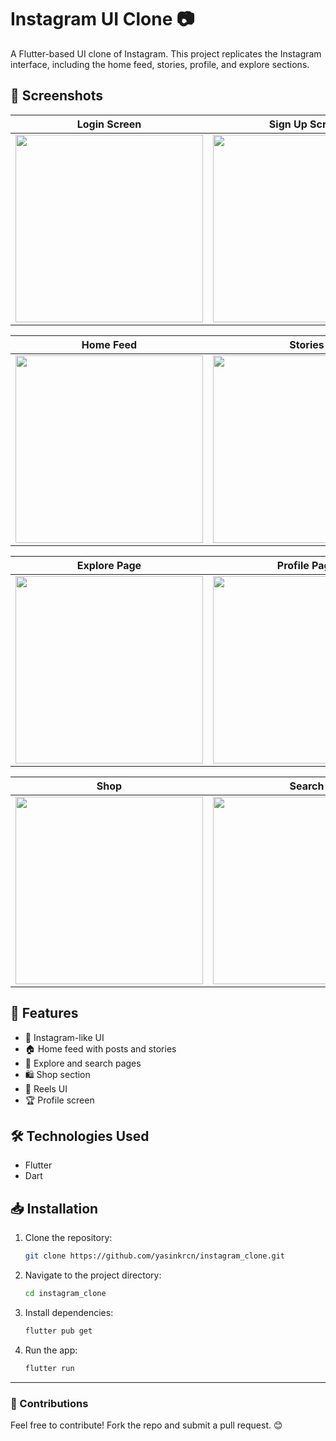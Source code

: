# Instagram UI Clone 📷

A Flutter-based UI clone of Instagram. This project replicates the Instagram interface, including the home feed, stories, profile, and explore sections.

## 📸 Screenshots

| Login Screen | Sign Up Screen | Phone Verification |
|------------|------------|------------|
| <img src='https://user-images.githubusercontent.com/57758337/196930156-c5813bbc-42b6-49fe-8b89-bad3d3cc8e45.png' width="300" /> | <img src='https://user-images.githubusercontent.com/57758337/196930169-79ad1845-498c-450d-a995-19098745f029.png' width="300" /> | <img src='https://user-images.githubusercontent.com/57758337/196930188-8727a1ab-40fd-495b-af11-ab6142cc7a42.png' width="300" /> |

| Home Feed | Stories | Post Detail |
|------------|------------|------------|
| <img src='https://user-images.githubusercontent.com/57758337/198905370-bde48602-ef82-40f6-91ee-8f8c992f63c4.png' width="300" /> | <img src='https://user-images.githubusercontent.com/57758337/198905374-5dfc473c-297b-4896-ba75-be4cf7a807b4.png' width="300" /> | <img src='https://user-images.githubusercontent.com/57758337/197356163-b1adeca2-3735-48dc-bb63-2bfffb9461a9.png' width="300" /> |

| Explore Page | Profile Page | Reels |
|------------|------------|------------|
| <img src='https://user-images.githubusercontent.com/57758337/198905384-d7e35d43-eeee-4be8-ace1-e50233fc6cef.png' width="300" /> | <img src='https://user-images.githubusercontent.com/57758337/198905386-3029da80-fad0-49f0-9dee-ab2fcb42fbb7.png' width="300" /> | <img src='https://user-images.githubusercontent.com/57758337/198905341-38af1fd0-49f9-41fa-90fd-e0f2525ab530.png' width="300" /> |

| Shop | Search | More Screens |
|------------|------------|------------|
| <img src='https://user-images.githubusercontent.com/57758337/197356167-75de9b46-b6ed-4554-8fe2-77b14ac5a4ac.png' width="300" /> | <img src='https://user-images.githubusercontent.com/57758337/201322912-c309728e-52f4-45ac-b98d-1421fbf203af.png' width="300" /> | <img src='https://user-images.githubusercontent.com/57758337/201322901-c112878c-7dc3-4f77-99a9-8d4954e5827e.png' width="300" /> |

## 🚀 Features
- 📸 Instagram-like UI
- 🏠 Home feed with posts and stories
- 🔎 Explore and search pages
- 🛍️ Shop section
- 🎥 Reels UI
- 🏆 Profile screen

## 🛠️ Technologies Used
- Flutter
- Dart

## 📥 Installation
1. Clone the repository:
   ```sh
   git clone https://github.com/yasinkrcn/instagram_clone.git
   ```
2. Navigate to the project directory:
   ```sh
   cd instagram_clone
   ```
3. Install dependencies:
   ```sh
   flutter pub get
   ```
4. Run the app:
   ```sh
   flutter run
   ```


---
### 📩 Contributions
Feel free to contribute! Fork the repo and submit a pull request. 😊

